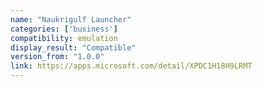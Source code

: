 ```yaml
---
name: "Naukrigulf Launcher"
categories: ['business']
compatibility: emulation
display_result: "Compatible"
version_from: "1.0.0"
link: https://apps.microsoft.com/detail/XPDC1H18H9LRMT
---
```

